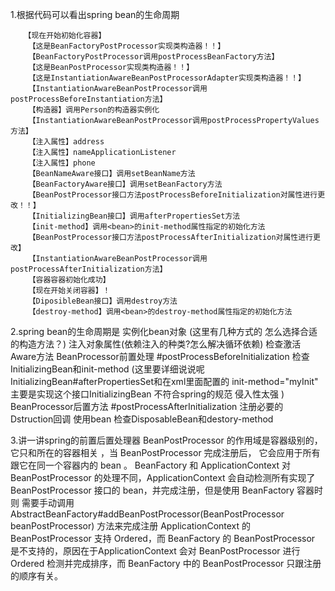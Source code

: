 1.根据代码可以看出spring bean的生命周期  
  
       【现在开始初始化容器】
		【这是BeanFactoryPostProcessor实现类构造器！！】
		【BeanFactoryPostProcessor调用postProcessBeanFactory方法】
		【这是BeanPostProcessor实现类构造器！！】
		【这是InstantiationAwareBeanPostProcessorAdapter实现类构造器！！】
		【InstantiationAwareBeanPostProcessor调用postProcessBeforeInstantiation方法】
		【构造器】调用Person的构造器实例化
		【InstantiationAwareBeanPostProcessor调用postProcessPropertyValues方法】
		【注入属性】address
		【注入属性】nameApplicationListener
		【注入属性】phone
		【BeanNameAware接口】调用setBeanName方法
		【BeanFactoryAware接口】调用setBeanFactory方法
		【BeanPostProcessor接口方法postProcessBeforeInitialization对属性进行更改！！】
		【InitializingBean接口】调用afterPropertiesSet方法
		【init-method】调用<bean>的init-method属性指定的初始化方法
		【BeanPostProcessor接口方法postProcessAfterInitialization对属性进行更改】
		【InstantiationAwareBeanPostProcessor调用postProcessAfterInitialization方法】
		【容器容器初始化成功】
		【现在开始关闭容器】！
		【DiposibleBean接口】调用destroy方法
		【destroy-method】调用<bean>的destroy-method属性指定的初始化方法
	
	
2.spring bean的生命周期是
  实例化bean对象 (这里有几种方式的 怎么选择合适的构造方法？)
  注入对象属性(依赖注入的种类?怎么解决循环依赖)
  检查激活Aware方法
  BeanProcessor前置处理 #postProcessBeforeInitialization
  检查InitializingBean和init-method   (这里要详细说说呢InitializingBean#afterPropertiesSet和在xml里面配置的 init-method="myInit"
   主要是实现这个接口InitializingBean  不符合spring的规范 侵入性太强  )
  BeanProcessor后置方法 #postProcessAfterInitialization
  注册必要的Dstruction回调
  使用bean
  检查DisposableBean和destory-method 
  
  
3.讲一讲spring的前置后置处理器
  BeanPostProcessor 的作用域是容器级别的，它只和所在的容器相关 ，当 BeanPostProcessor 完成注册后，
  它会应用于所有跟它在同一个容器内的 bean 。
  BeanFactory 和 ApplicationContext 对 BeanPostProcessor 的处理不同，ApplicationContext 
  会自动检测所有实现了 BeanPostProcessor 接口的 bean，并完成注册，但是使用 BeanFactory 容器时则
  需要手动调用 AbstractBeanFactory#addBeanPostProcessor(BeanPostProcessor beanPostProcessor)
   方法来完成注册
  ApplicationContext 的 BeanPostProcessor 支持 Ordered，而 BeanFactory 的 BeanPostProcessor 
  是不支持的，原因在于ApplicationContext 会对 BeanPostProcessor 进行 Ordered 检测并完成排序，而 
  BeanFactory 中的 BeanPostProcessor 只跟注册的顺序有关。